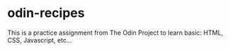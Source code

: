 # odin-recipes
This is a practice assignment from The Odin Project to learn basic: HTML, CSS, Javascript, etc...
